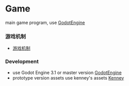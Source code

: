 # Game
main game program, use [GodotEngine](https://www.godotengine.org/)

### 游戏机制
* [游戏机制](../mechanism.md)

### Development
* use Godot Engine 3.1 or master version [GodotEngine](https://www.godotengine.org/)
* prototype version assets use kenney's assets  [Kenney](https://www.kenney.nl/assets)